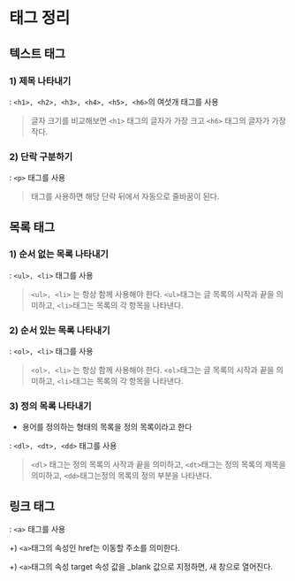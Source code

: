 # 태그 정리

## 텍스트 태그

### 1) 제목 나타내기

: `<h1>, <h2>, <h3>, <h4>, <h5>, <h6>`의 여섯개 태그를 사용

> 글자 크기를 비교해보면 `<h1>` 태그의 글자가 가장 크고 `<h6>` 태그의 글자가 가장 작다. 



### 2) 단락 구분하기

: `<p>` 태그를 사용 

> 태그를 사용하면 해당 단락 뒤에서 자동으로 줄바꿈이 된다.



## 목록 태그

### 1) 순서 없는 목록 나타내기

: `<ul>, <li>` 태그를 사용

> `<ul>, <li>` 는 항상 함께 사용해야 한다. `<ul>`태그는 글 목록의 시작과 끝을 의미하고, `<li>`태그는 목록의 각 항목을 나타낸다.



### 2) 순서 있는 목록 나타내기

: `<ol>, <li>` 태그를 사용

> `<ol>, <li>` 는 항상 함께 사용해야 한다. `<ol>`태그는 글 목록의 시작과 끝을 의미하고, `<li>`태그는 목록의 각 항목을 나타낸다.



### 3) 정의 목록 나타내기

* 용어를 정의하는 형태의 목록을 정의 목록이라고 한다

: `<dl>, <dt>, <dd>` 태그를 사용

>  `<dl>` 태그는 정의 목록의 사작과 끝을 의미하고, `<dt>`태그는 정의 목록의 제목을 의미하고, `<dd>`태그는정의 목록의 정의 부분을 나타낸다.



## 링크 태그

: `<a>` 태그를 사용

+) `<a>`태그의 속성인 href는 이동할 주소를 의미한다.

+) `<a>`태그의 속성 target 속성 값을 _blank 값으로 지정하면, 새 창으로 열어진다.
